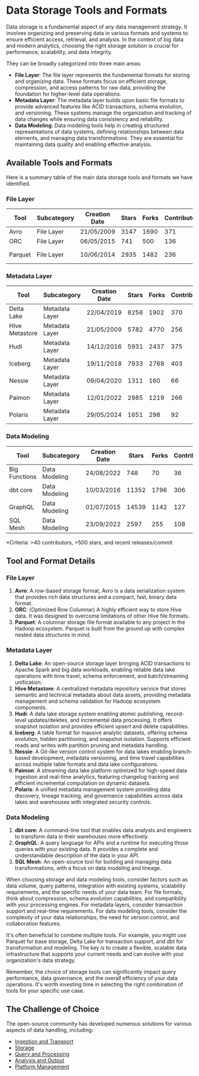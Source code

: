 # Data Storage Tools and Formats

Data storage is a fundamental aspect of any data management strategy. It involves organizing and preserving data in various formats and systems to ensure efficient access, retrieval, and analysis. In the context of big data and modern analytics, choosing the right storage solution is crucial for performance, scalability, and data integrity.

They can be broadly categorized into three main areas:
- **File Layer**: The file layer represents the fundamental formats for storing and organizing data. These formats focus on efficient storage, compression, and access patterns for raw data, providing the foundation for higher-level data operations.
- **Metadata Layer**: The metadata layer builds upon basic file formats to provide advanced features like ACID transactions, schema evolution, and versioning. These systems manage the organization and tracking of data changes while ensuring data consistency and reliability.
- **Data Modeling**: Data modeling tools help in creating structured representations of data systems, defining relationships between data elements, and managing data transformations. They are essential for maintaining data quality and enabling effective analysis.

## Available Tools and Formats

Here is a summary table of the main data storage tools and formats we have identified.

### File Layer

| Tool | Subcategory | Creation Date | Stars | Forks | Contributors | Last Release | Latest Commit | Meets Criteria* | Link |
|---|---|---|---|---|---|---|---|---|---|
| Avro | File Layer | 21/05/2009 | 3147 | 1690 | 371 | 05/08/2024 | 05/09/2025 | Yes | https://github.com/apache/avro |
| ORC | File Layer | 06/05/2015 | 741 | 500 | 136 | 30/07/2025 | 06/09/2025 | Yes | https://github.com/apache/orc |
| Parquet | File Layer | 10/06/2014 | 2935 | 1482 | 236 | 03/09/2025 | 06/09/2025 | Yes | https://github.com/apache/parquet-mr |

### Metadata Layer

| Tool | Subcategory | Creation Date | Stars | Forks | Contributors | Last Release | Latest Commit | Meets Criteria* | Link |
|---|---|---|---|---|---|---|---|---|---|
| Delta Lake | Metadata Layer | 22/04/2019 | 8256 | 1902 | 370 | 09/06/2025 | 05/09/2025 | Yes | https://github.com/delta-io/delta |
| Hive Metastore | Metadata Layer | 21/05/2009 | 5782 | 4770 | 256 | N/A | 06/09/2025 | Yes | https://github.com/apache/hive |
| Hudi | Metadata Layer | 14/12/2016 | 5931 | 2437 | 375 | 02/05/2025 | 07/09/2025 | Yes | https://github.com/apache/hudi |
| Iceberg | Metadata Layer | 19/11/2018 | 7933 | 2768 | 403 | 18/07/2025 | 07/09/2025 | Yes | https://github.com/apache/iceberg |
| Nessie | Metadata Layer | 09/04/2020 | 1311 | 160 | 66 | 03/09/2025 | 03/09/2025 | Yes | https://github.com/projectnessie/nessie |
| Paimon | Metadata Layer | 12/01/2022 | 2985 | 1219 | 266 | N/A | 05/09/2025 | Yes | https://github.com/apache/paimon |
| Polaris | Metadata Layer | 29/05/2024 | 1651 | 298 | 92 | 20/08/2025 | 05/09/2025 | Yes | https://github.com/apache/polaris |

### Data Modeling

| Tool | Subcategory | Creation Date | Stars | Forks | Contributors | Last Release | Latest Commit | Meets Criteria* | Link |
|---|---|---|---|---|---|---|---|---|---|
| Big Functions | Data Modeling | 24/08/2022 | 748 | 70 | 36 | 15/05/2025 | 26/05/2025 | No | https://github.com/unytics/bigfunctions |
| dbt core | Data Modeling | 10/03/2016 | 11352 | 1796 | 306 | 04/09/2025 | 04/09/2025 | Yes | https://github.com/dbt-labs/dbt-core |
| GraphQL | Data Modeling | 01/07/2015 | 14539 | 1142 | 127 | 04/09/2025 | 04/09/2025 | Yes | https://github.com/graphql/graphql-spec |
| SQL Mesh | Data Modeling | 23/09/2022 | 2597 | 255 | 108 | 05/09/2025 | 07/09/2025 | Yes | https://github.com/TobikoData/sqlmesh |

*Criteria: >40 contributors, >500 stars, and recent releases/commit

## Tool and Format Details

### File Layer

1. **Avro**: A row-based storage format, Avro is a data serialization system that provides rich data structures and a compact, fast, binary data format.
2. **ORC**: (Optimized Row Columnar) A highly efficient way to store Hive data. It was designed to overcome limitations of other Hive file formats.
3. **Parquet**: A columnar storage file format available to any project in the Hadoop ecosystem. Parquet is built from the ground up with complex nested data structures in mind.

### Metadata Layer

1. **Delta Lake**: An open-source storage layer bringing ACID transactions to Apache Spark and big data workloads, enabling reliable data lake operations with time travel, schema enforcement, and batch/streaming unification.
2. **Hive Metastore**: A centralized metadata repository service that stores semantic and technical metadata about data assets, providing metadata management and schema validation for Hadoop ecosystem components.
3. **Hudi**: A data lake storage system enabling atomic publishing, record-level updates/deletes, and incremental data processing. It offers snapshot isolation and provides efficient upsert and delete capabilities.
4. **Iceberg**: A table format for massive analytic datasets, offering schema evolution, hidden partitioning, and snapshot isolation. Supports efficient reads and writes with partition pruning and metadata handling.
5. **Nessie**: A Git-like version control system for data lakes enabling branch-based development, metadata versioning, and time travel capabilities across multiple table formats and data lake configurations.
6. **Paimon**: A streaming data lake platform optimized for high-speed data ingestion and real-time analytics, featuring changelog tracking and efficient incremental computation on dynamic datasets.
7. **Polaris**: A unified metadata management system providing data discovery, lineage tracking, and governance capabilities across data lakes and warehouses with integrated security controls.

### Data Modeling

1. **dbt core**: A command-line tool that enables data analysts and engineers to transform data in their warehouses more effectively.
2. **GraphQL**: A query language for APIs and a runtime for executing those queries with your existing data. It provides a complete and understandable description of the data in your API.
3. **SQL Mesh**: An open-source tool for building and managing data transformations, with a focus on data modeling and lineage.

When choosing storage and data modeling tools, consider factors such as data volume, query patterns, integration with existing systems, scalability requirements, and the specific needs of your data team. For file formats, think about compression, schema evolution capabilities, and compatibility with your processing engines. For metadata layers, consider transaction support and real-time requirements. For data modeling tools, consider the complexity of your data relationships, the need for version control, and collaboration features.

It's often beneficial to combine multiple tools. For example, you might use Parquet for base storage, Delta Lake for transaction support, and dbt for transformation and modeling. The key is to create a flexible, scalable data infrastructure that supports your current needs and can evolve with your organization's data strategy.

Remember, the choice of storage tools can significantly impact query performance, data governance, and the overall efficiency of your data operations. It's worth investing time in selecting the right combination of tools for your specific use case.

## The Challenge of Choice
The open-source community has developed numerous solutions for various aspects of data handling, including:
- [Ingestion and Transport](01.ingestion_and_transport.md)
- [Storage](02.storage.md)
- [Query and Processing](03.query_and_processing.md)
- [Analysis and Output](04.analysis_and_output.md)
- [Platform Management](05.platform_management.md)